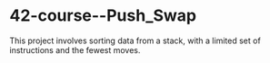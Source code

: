 # 42-course--Push_Swap
This project involves sorting data from a stack, with a limited set of instructions and the fewest moves.
